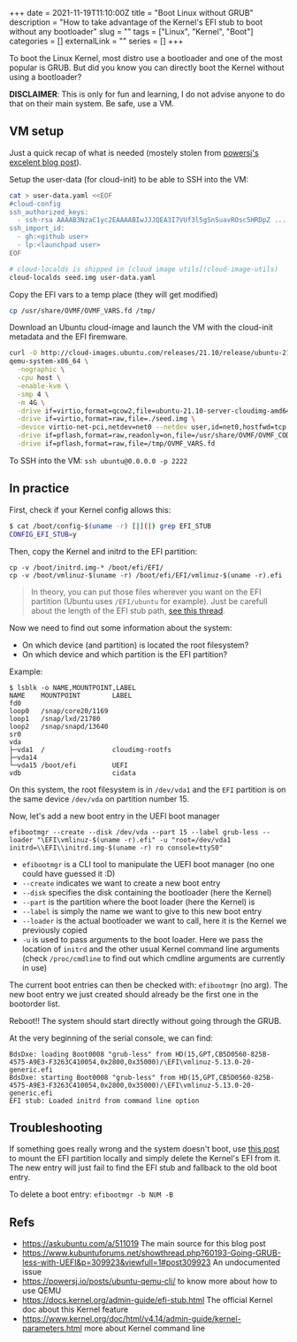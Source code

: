 +++
date = 2021-11-19T11:10:00Z
title = "Boot Linux without GRUB"
description = "How to take advantage of the Kernel's EFI stub to boot without any bootloader"
slug = ""
tags = ["Linux", "Kernel", "Boot"]
categories = []
externalLink = ""
series = []
+++

To boot the Linux Kernel, most distro use a bootloader and one of the most popular is GRUB. But did you know you can directly boot the Kernel without using a bootloader?

**DISCLAIMER**: This is only for fun and learning, I do not advise anyone to do that on their main system. Be safe, use a VM.

## VM setup

Just a quick recap of what is needed (mostely stolen from [powersj's excelent blog post](https://powersj.io/posts/ubuntu-qemu-cli/#booting-with-uefi)).

Setup the user-data (for cloud-init) to be able to SSH into the VM:

```bash
cat > user-data.yaml <<EOF
#cloud-config
ssh_authorized_keys:
  - ssh-rsa AAAAB3NzaC1yc2EAAAABIwJJJQEA3I7VUf3l5gSn5uavROsc5HRDpZ ...
ssh_import_id:
  - gh:<github user>
  - lp:<launchpad user>
EOF

# cloud-localds is shipped in [cloud image utils](cloud-image-utils)
cloud-localds seed.img user-data.yaml
```

Copy the EFI vars to a temp place (they will get modified)

```bash
cp /usr/share/OVMF/OVMF_VARS.fd /tmp/
```

Download an Ubuntu cloud-image and launch the VM with the cloud-init metadata and the EFI firemware.

```bash
curl -O http://cloud-images.ubuntu.com/releases/21.10/release/ubuntu-21.10-server-cloudimg-amd64.img
qemu-system-x86_64 \
  -nographic \
  -cpu host \
  -enable-kvm \
  -smp 4 \
  -m 4G \
  -drive if=virtio,format=qcow2,file=ubuntu-21.10-server-cloudimg-amd64.img \
  -drive if=virtio,format=raw,file=./seed.img \
  -device virtio-net-pci,netdev=net0 --netdev user,id=net0,hostfwd=tcp::2222-:22 \
  -drive if=pflash,format=raw,readonly=on,file=/usr/share/OVMF/OVMF_CODE.fd \
  -drive if=pflash,format=raw,file=/tmp/OVMF_VARS.fd
```

To SSH into the VM: `ssh ubuntu@0.0.0.0 -p 2222`

## In practice

First, check if your Kernel config allows this:

```bash
$ cat /boot/config-$(uname -r) [|](|) grep EFI_STUB
CONFIG_EFI_STUB=y
```

Then, copy the Kernel and initrd to the EFI partition:

```
cp -v /boot/initrd.img-* /boot/efi/EFI/
cp -v /boot/vmlinuz-$(uname -r) /boot/efi/EFI/vmlinuz-$(uname -r).efi
```

> In theory, you can put those files wherever you want on the EFI partition (Ubuntu uses `/EFI/ubuntu` for example). Just be carefull about the length of the EFI stub path, [see this thread](https://www.kubuntuforums.net/showthread.php?60193-Going-GRUB-less-with-UEFI).

Now we need to find out some information about the system:
 - On which device (and partition) is located the root filesystem?
 - On which device and which partition is the EFI partition?

Example:

```
$ lsblk -o NAME,MOUNTPOINT,LABEL
NAME    MOUNTPOINT        LABEL
fd0
loop0   /snap/core20/1169
loop1   /snap/lxd/21780
loop2   /snap/snapd/13640
sr0
vda
├─vda1  /                 cloudimg-rootfs
├─vda14
└─vda15 /boot/efi         UEFI
vdb                       cidata
```

On this system, the root filesystem is in `/dev/vda1` and the `EFI` partition is on the same device `/dev/vda` on partition number 15.

Now, let's add a new boot entry in the UEFI boot manager

```
efibootmgr --create --disk /dev/vda --part 15 --label grub-less --loader "\EFI\vmlinuz-$(uname -r).efi" -u "root=/dev/vda1 initrd=\\EFI\\initrd.img-$(uname -r) ro console=ttyS0"
```

 - `efibootmgr` is a CLI tool to manipulate the UEFI boot manager (no one could have guessed it :D)
 - `--create` indicates we want to create a new boot entry
 - `--disk` specifies the disk containing the bootloader (here the Kernel)
 - `--part` is the partition where the boot loader (here the Kernel) is
 - `--label` is simply the name we want to give to this new boot entry
 - `--loader` is the actual bootloader we want to call, here it is the Kernel we previously copied
 - `-u` is used to pass arguments to the boot loader. Here we pass the location of `initrd` and the other usual Kernel command line arguments (check `/proc/cmdline` to find out which cmdline arguments are currently in use)

The current boot entries can then be checked with: `efibootmgr` (no arg). The new boot entry we just created should already be the first one in the bootorder list.

Reboot!! The system should start directly without going through the GRUB.

At the very beginning of the serial console, we can find:

```
BdsDxe: loading Boot0008 "grub-less" from HD(15,GPT,CB5D0560-825B-4575-A9E3-F3263C410054,0x2800,0x35000)/\EFI\vmlinuz-5.13.0-20-generic.efi
BdsDxe: starting Boot0008 "grub-less" from HD(15,GPT,CB5D0560-825B-4575-A9E3-F3263C410054,0x2800,0x35000)/\EFI\vmlinuz-5.13.0-20-generic.efi
EFI stub: Loaded initrd from command line option
```

## Troubleshooting

If something goes really wrong and the system doesn't boot, use [this post](./qemu_cheatsheet.md) to mount the EFI partition locally and simply delete the Kernel's EFI from it. The new entry will just fail to find the EFI stub and fallback to the old boot entry.

To delete a boot entry: `efibootmgr -b NUM -B`

## Refs

 * https://askubuntu.com/a/511019 The main source for this blog post
 * https://www.kubuntuforums.net/showthread.php?60193-Going-GRUB-less-with-UEFI&p=309923&viewfull=1#post309923 An undocumented issue
 * https://powersj.io/posts/ubuntu-qemu-cli/ to know more about how to use QEMU
 * https://docs.kernel.org/admin-guide/efi-stub.html The official Kernel doc about this Kernel feature
 * https://www.kernel.org/doc/html/v4.14/admin-guide/kernel-parameters.html more about Kernel command line
